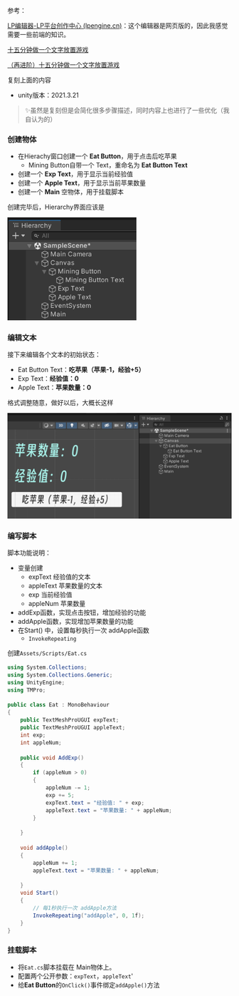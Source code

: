 参考：

[LP编辑器-LP平台创作中心 (lpengine.cn)](http://console.lpengine.cn/)：这个编辑器是网页版的，因此我感觉需要一些前端的知识。

[十五分钟做一个文字放置游戏](https://zhuanlan.zhihu.com/p/100822441)

[（再进阶）十五分钟做一个文字放置游戏](https://zhuanlan.zhihu.com/p/103082959)



复刻上面的内容

- unity版本：2021.3.21

> ✨虽然是复刻但是会简化很多步骤描述，同时内容上也进行了一些优化（我自认为的）

### 创建物体

- 在Hierachy窗口创建一个 **Eat Button**，用于点击后吃苹果
  - Mining Button自带一个 Text，重命名为 **Eat Button Text**
- 创建一个 **Exp Text**，用于显示当前经验值
- 创建一个 **Apple Text**，用于显示当前苹果数量
- 创建一个 **Main** 空物体，用于挂载脚本

创建完毕后，Hierarchy界面应该是

<img src="./images/image-20230808233648544.png" alt="image-20230808233648544" style="zoom:80%;" />

### 编辑文本

接下来编辑各个文本的初始状态：

- Eat Button Text：**吃苹果（苹果-1，经验+5）**
- Exp Text：**经验值：0**
- Apple Text：**苹果数量：0**

格式调整随意，做好以后，大概长这样

<img src="./images/image-20230809000749246.png" alt="image-20230809000749246" style="zoom:80%;" />

### 编写脚本

脚本功能说明：

- 变量创建
  - expText 经验值的文本
  - appleText 苹果数量的文本
  - exp 当前经验值
  - appleNum 苹果数量
- addExp函数，实现点击按钮，增加经验的功能
- addApple函数，实现增加苹果数量的功能
- 在Start() 中，设置每秒执行一次 addApple函数
  - `InvokeRepeating`

创建`Assets/Scripts/Eat.cs`

```cs
using System.Collections;
using System.Collections.Generic;
using UnityEngine;
using TMPro;

public class Eat : MonoBehaviour
{
    public TextMeshProUGUI expText;
    public TextMeshProUGUI appleText;
    int exp;
    int appleNum;

    public void AddExp()
    {
        if (appleNum > 0)
        {
            appleNum -= 1;
            exp += 5;
            expText.text = "经验值: " + exp;
            appleText.text = "苹果数量: " + appleNum;
        }
        
    }

    void addApple()
    {
        appleNum += 1;
        appleText.text = "苹果数量: " + appleNum;

    }
    void Start()
    {
        // 每1秒执行一次 addApple方法
        InvokeRepeating("addApple", 0, 1f);
    }
}

```



### 挂载脚本

- 将`Eat.cs`脚本挂载在 Main物体上。
- 配置两个公开参数：`expText`，`appleText`'
- 给**Eat Button**的`OnClick()`事件绑定`addApple()`方法


